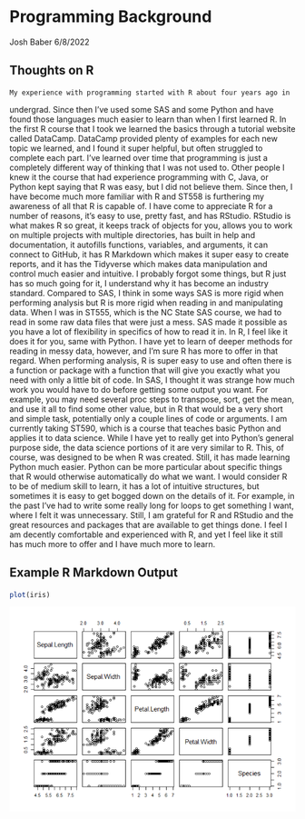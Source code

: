 Programming Background
================
Josh Baber
6/8/2022

## Thoughts on R

    My experience with programming started with R about four years ago in
undergrad. Since then I’ve used some SAS and some Python and have found
those languages much easier to learn than when I first learned R. In the
first R course that I took we learned the basics through a tutorial
website called DataCamp. DataCamp provided plenty of examples for each
new topic we learned, and I found it super helpful, but often struggled
to complete each part. I’ve learned over time that programming is just a
completely different way of thinking that I was not used to. Other
people I knew it the course that had experience programming with C,
Java, or Python kept saying that R was easy, but I did not believe them.
    Since then, I have become much more familiar with R and ST558 is
furthering my awareness of all that R is capable of. I have come to
appreciate R for a number of reasons, it’s easy to use, pretty fast, and
has RStudio. RStudio is what makes R so great, it keeps track of objects
for you, allows you to work on multiple projects with multiple
directories, has built in help and documentation, it autofills
functions, variables, and arguments, it can connect to GitHub, it has R
Markdown which makes it super easy to create reports, and it has the
Tidyverse which makes data manipulation and control much easier and
intuitive. I probably forgot some things, but R just has so much going
for it, I understand why it has become an industry standard. 
    Compared to SAS, I think in some ways SAS is more rigid when performing analysis but
R is more rigid when reading in and manipulating data. When I was in
ST555, which is the NC State SAS course, we had to read in some raw data
files that were just a mess. SAS made it possible as you have a lot of
flexibility in specifics of how to read it in. In R, I feel like it does
it for you, same with Python. I have yet to learn of deeper methods for
reading in messy data, however, and I’m sure R has more to offer in that
regard. When performing analysis, R is super easy to use and often there
is a function or package with a function that will give you exactly what
you need with only a little bit of code. In SAS, I thought it was
strange how much work you would have to do before getting some output
you want. For example, you may need several proc steps to transpose,
sort, get the mean, and use it all to find some other value, but in R
that would be a very short and simple task, potentially only a couple
lines of code or arguments. 
    I am currently taking ST590, which is a course that teaches basic Python and applies it to data science. While I
have yet to really get into Python’s general purpose side, the data
science portions of it are very similar to R. This, of course, was
designed to be when R was created. Still, it has made learning Python
much easier. Python can be more particular about specific things that R
would otherwise automatically do what we want. I would consider R to be
of medium skill to learn, it has a lot of intuitive structures, but
sometimes it is easy to get bogged down on the details of it. For
example, in the past I’ve had to write some really long for loops to get
something I want, where I felt it was unnecessary. Still, I am grateful
for R and RStudio and the great resources and packages that are
available to get things done. I feel I am decently comfortable and
experienced with R, and yet I feel like it still has much more to offer
and I have much more to learn.

## Example R Markdown Output

``` r
plot(iris)
```

![](../images/unnamed-chunk-1-1.png)<!-- -->
